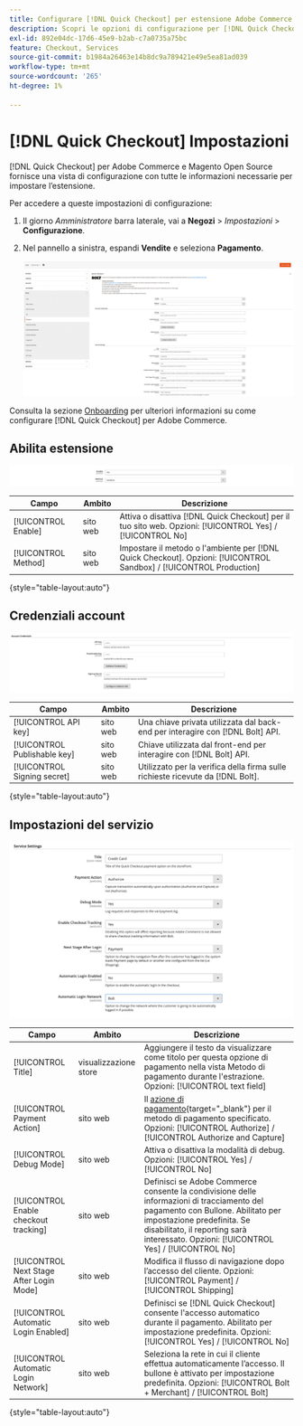 ```yaml
---
title: Configurare [!DNL Quick Checkout] per estensione Adobe Commerce
description: Scopri le opzioni di configurazione per [!DNL Quick Checkout] e come integrare e configurare correttamente l’estensione.
exl-id: 892e04dc-17d6-45e9-b2ab-c7a0735a75bc
feature: Checkout, Services
source-git-commit: b1984a26463e14b8dc9a789421e49e5ea81ad039
workflow-type: tm+mt
source-wordcount: '265'
ht-degree: 1%

---
```


# [!DNL Quick Checkout] Impostazioni

[!DNL Quick Checkout] per Adobe Commerce e Magento Open Source fornisce una vista di configurazione con tutte le informazioni necessarie per impostare l’estensione.

Per accedere a queste impostazioni di configurazione:

1. Il giorno _Amministratore_ barra laterale, vai a **Negozi** > _Impostazioni_ > **Configurazione**.
1. Nel pannello a sinistra, espandi **Vendite** e seleziona **Pagamento**.

   ![Pagamento rapido](assets/config-new-logo-view.png)

Consulta la sezione [Onboarding](../quick-checkout/onboarding.md) per ulteriori informazioni su come configurare [!DNL Quick Checkout] per Adobe Commerce.

## Abilita estensione

![Pagamento rapido](assets/enable-method.png)

| Campo | Ambito | Descrizione |
|---|---|---|
| [!UICONTROL Enable] | sito web | Attiva o disattiva [!DNL Quick Checkout] per il tuo sito web. Opzioni: [!UICONTROL Yes] / [!UICONTROL No] |
| [!UICONTROL Method] | sito web | Impostare il metodo o l&#39;ambiente per [!DNL Quick Checkout]. Opzioni: [!UICONTROL Sandbox] / [!UICONTROL Production] |

{style="table-layout:auto"}

## Credenziali account

![Pagamento rapido](assets/account-creds.png)

| Campo | Ambito | Descrizione |
|---|---|---|
| [!UICONTROL API key] | sito web | Una chiave privata utilizzata dal back-end per interagire con [!DNL Bolt] API. |
| [!UICONTROL Publishable key] | sito web | Chiave utilizzata dal front-end per interagire con [!DNL Bolt] API. |
| [!UICONTROL Signing secret] | sito web | Utilizzato per la verifica della firma sulle richieste ricevute da [!DNL Bolt]. |

{style="table-layout:auto"}

## Impostazioni del servizio

![Pagamento rapido](assets/service-settings.png)

| Campo | Ambito | Descrizione |
|---|---|---|
| [!UICONTROL Title] | visualizzazione store | Aggiungere il testo da visualizzare come titolo per questa opzione di pagamento nella vista Metodo di pagamento durante l&#39;estrazione. Opzioni: [!UICONTROL text field] |
| [!UICONTROL Payment Action] | sito web | Il [azione di pagamento](https://docs.magento.com/user-guide/configuration/sales/payment-methods.html#payment-actions){target="_blank"} per il metodo di pagamento specificato. Opzioni: [!UICONTROL Authorize] / [!UICONTROL Authorize and Capture] |
| [!UICONTROL Debug Mode] | sito web | Attiva o disattiva la modalità di debug. Opzioni: [!UICONTROL Yes] / [!UICONTROL No] |
| [!UICONTROL Enable checkout tracking] | sito web | Definisci se Adobe Commerce consente la condivisione delle informazioni di tracciamento del pagamento con Bullone. Abilitato per impostazione predefinita. Se disabilitato, il reporting sarà interessato. Opzioni: [!UICONTROL Yes] / [!UICONTROL No] |
| [!UICONTROL Next Stage After Login Mode] | sito web | Modifica il flusso di navigazione dopo l’accesso del cliente. Opzioni: [!UICONTROL Payment] / [!UICONTROL Shipping] |
| [!UICONTROL Automatic Login Enabled] | sito web | Definisci se [!DNL Quick Checkout] consente l&#39;accesso automatico durante il pagamento. Abilitato per impostazione predefinita. Opzioni: [!UICONTROL Yes] / [!UICONTROL No] |
| [!UICONTROL Automatic Login Network] | sito web | Seleziona la rete in cui il cliente effettua automaticamente l’accesso. Il bullone è attivato per impostazione predefinita. Opzioni: [!UICONTROL Bolt + Merchant] / [!UICONTROL Bolt] |

{style="table-layout:auto"}
